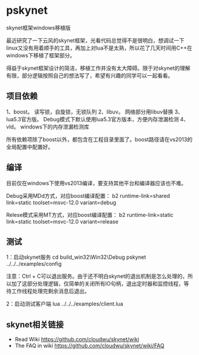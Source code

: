 # pskynet
skynet框架windows移植版

最近研究了一下云风的skynet框架，光看代码总觉得不是很明白，想调试一下linux又没有用着顺手的工具，再加上对lua不是太熟，所以花了几天时间用C++在windows下移植了框架部分。

得益于skynet框架设计的简洁，移植工作并没有太大障碍。限于对skynet的理解有限，部分逻辑按照自己的想法写了，希望有兴趣的同学可以一起看看。

## 项目依赖

1、boost。 读写锁，自旋锁，无锁队列
2、libuv。 网络部分用libuv替换
3、lua5.3官方版。 Debug模式下默认使用lua5.3官方版本，方便内存泄漏检测
4、vld。 windows下的内存泄漏检测库

所有依赖项除了boost以外，都包含在工程目录里面了。boost路径请在vs2013的全局配置中配置好。

## 编译

目前仅在windows下使用vs2013编译，要支持其他平台和编译器应该也不难。

Debug采用MDd方式，对应boost编译配置：
b2 runtime-link=shared link=static toolset=msvc-12.0 variant=debug

Relese模式采用MT方式，对应boost编译配置：
b2 runtime-link=static link=static toolset=msvc-12.0 variant=release

## 测试

1：启动skynet服务
cd build_win32\Win32\Debug
pskynet ../../../examples/config

注意：Ctrl + C可以退出服务。由于还不明白skynet的退出机制是怎么处理的，所以加了这部分处理逻辑，仅简单的关闭所有IO句柄，退出定时器和监控线程，等待工作线程处理完剩余消息后退出。

2：启动测试客户端
lua ../../../examples/client.lua

## skynet相关链接

* Read Wiki https://github.com/cloudwu/skynet/wiki
* The FAQ in wiki https://github.com/cloudwu/skynet/wiki/FAQ
